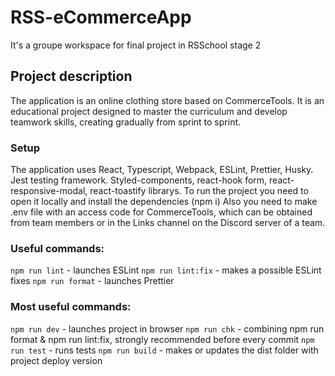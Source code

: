 # RSS-eCommerceApp

It's a groupe workspace for final project in RSSchool stage 2

## Project description

The application is an online clothing store based on CommerceTools.
It is an educational project designed to master the curriculum and develop teamwork skills, creating gradually from sprint to sprint.

### Setup

The application uses React, Typescript, Webpack, ESLint, Prettier, Husky.
Jest testing framework. Styled-components, react-hook form, react-responsive-modal, react-toastify librarys.
To run the project you need to open it locally and install the dependencies (npm i)
Also you need to make .env file with an access code for CommerceTools, which can be obtained from team members or in the Links channel on the Discord server of a team.

### Useful commands:

`npm run lint` - launches ESLint
`npm run lint:fix` - makes a possible ESLint fixes
`npm run format` - launches Prettier

### Most useful commands:

`npm run dev` - launches project in browser
`npm run chk` - combining npm run format & npm run lint:fix, strongly recommended before every commit
`npm run test` - runs tests
`npm run build` - makes or updates the dist folder with project deploy version
